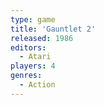 ```yaml
---
type: game
title: 'Gauntlet 2'
released: 1986
editors: 
  - Atari
players: 4
genres:
  - Action
---
```


